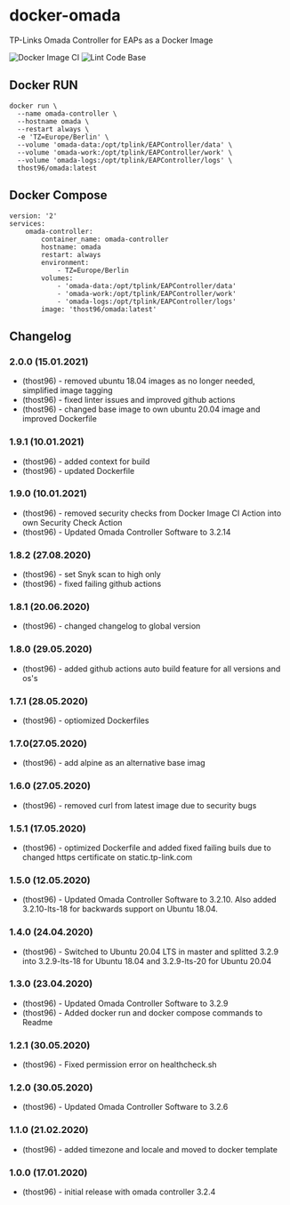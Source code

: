 # docker-omada
TP-Links Omada Controller for EAPs as a Docker Image

![Docker Image CI](https://github.com/thost96/docker-omada/workflows/Docker%20Image%20CI/badge.svg)
![Lint Code Base](https://github.com/thost96/docker-omada/workflows/Lint%20Code%20Base/badge.svg)

## Docker RUN

    docker run \
      --name omada-controller \
      --hostname omada \
      --restart always \      
      -e 'TZ=Europe/Berlin' \
      --volume 'omada-data:/opt/tplink/EAPController/data' \
      --volume 'omada-work:/opt/tplink/EAPController/work' \
      --volume 'omada-logs:/opt/tplink/EAPController/logs' \
      thost96/omada:latest

## Docker Compose

    version: '2'
    services:
        omada-controller:
            container_name: omada-controller
            hostname: omada        
            restart: always
            environment:
                - TZ=Europe/Berlin
            volumes:
                - 'omada-data:/opt/tplink/EAPController/data'
                - 'omada-work:/opt/tplink/EAPController/work'
                - 'omada-logs:/opt/tplink/EAPController/logs'
            image: 'thost96/omada:latest'


## Changelog

### 2.0.0 (15.01.2021)
* (thost96) - removed ubuntu 18.04 images as no longer needed, simplified image tagging
* (thost96) - fixed linter issues and improved github actions
* (thost96) - changed base image to own ubuntu 20.04 image and improved Dockerfile

### 1.9.1 (10.01.2021)
* (thost96) - added context for build 
* (thost96) - updated Dockerfile 

### 1.9.0  (10.01.2021)
* (thost96) - removed security checks from Docker Image CI Action into own Security Check Action
* (thost96) - Updated Omada Controller Software to 3.2.14

### 1.8.2 (27.08.2020)
* (thost96) - set Snyk scan to high only
* (thost96) - fixed failing github actions

### 1.8.1 (20.06.2020)
* (thost96) - changed changelog to global version

### 1.8.0 (29.05.2020)
* (thost96) - added github actions auto build feature for all versions and os's

### 1.7.1 (28.05.2020)
* (thost96) - optiomized Dockerfiles

### 1.7.0(27.05.2020)
* (thost96) - add alpine as an alternative base imag

### 1.6.0 (27.05.2020)
* (thost96) - removed curl from latest image due to security bugs

### 1.5.1 (17.05.2020)
* (thost96) - optimized Dockerfile and added fixed failing buils due to changed https certificate on static.tp-link.com

### 1.5.0 (12.05.2020)
* (thost96) - Updated Omada Controller Software to 3.2.10. Also added 3.2.10-lts-18 for backwards support on Ubuntu 18.04.

### 1.4.0 (24.04.2020)
* (thost96) - Switched to Ubuntu 20.04 LTS in master and splitted 3.2.9 into 3.2.9-lts-18 for Ubuntu 18.04 and 3.2.9-lts-20 for Ubuntu 20.04

### 1.3.0 (23.04.2020)
* (thost96) - Updated Omada Controller Software to 3.2.9
* (thost96) - Added docker run and docker compose commands to Readme

### 1.2.1 (30.05.2020)
* (thost96) - Fixed permission error on healthcheck.sh

### 1.2.0 (30.05.2020)
* (thost96) - Updated Omada Controller Software to 3.2.6

### 1.1.0 (21.02.2020)
* (thost96) - added timezone and locale and moved to docker template

### 1.0.0 (17.01.2020)
* (thost96) - initial release with omada controller 3.2.4
